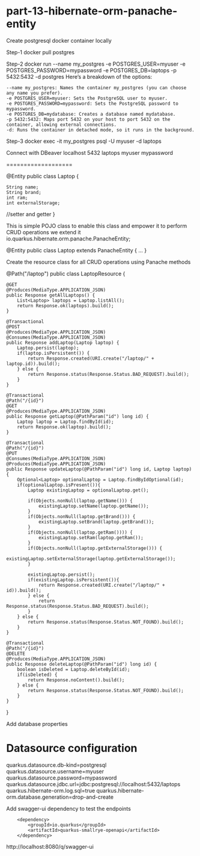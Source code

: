 # part-13-hibernate-orm-panache-entity

Create postgresql docker container locally

Step-1
docker pull postgres

Step-2
docker run --name my_postgres -e POSTGRES_USER=myuser -e POSTGRES_PASSWORD=mypassword -e POSTGRES_DB=laptops -p 5432:5432 -d postgres
Here’s a breakdown of the options:

    --name my_postgres: Names the container my_postgres (you can choose any name you prefer).
    -e POSTGRES_USER=myuser: Sets the PostgreSQL user to myuser.
    -e POSTGRES_PASSWORD=mypassword: Sets the PostgreSQL password to mypassword.
    -e POSTGRES_DB=mydatabase: Creates a database named mydatabase.
    -p 5432:5432: Maps port 5432 on your host to port 5432 on the container, allowing external connections.
    -d: Runs the container in detached mode, so it runs in the background.

Step-3
docker exec -it my_postgres psql -U myuser -d laptops

Connect with DBeaver
localhost 5432
laptops
myuser
mypassword

===================

@Entity
public class Laptop {

    String name;
    String brand;
    int ram;
    int externalStorage;
   //setter and getter
}

This is simple POJO class to enable this class and empower it to perform CRUD operations we extend it io.quarkus.hibernate.orm.panache.PanacheEntity;

@Entity
public class Laptop extends PanacheEntity {
    ...
}

Create the resource class for all CRUD operations using Panache methods

@Path("/laptop")
public class LaptopResource {

    @GET
    @Produces(MediaType.APPLICATION_JSON)
    public Response getAllLaptops() {
        List<Laptop> laptops = Laptop.listAll();
        return Response.ok(laptops).build();
    }

    @Transactional
    @POST
    @Produces(MediaType.APPLICATION_JSON)
    @Consumes(MediaType.APPLICATION_JSON)
    public Response addLaptop(Laptop laptop) {
        Laptop.persist(laptop);
        if(laptop.isPersistent()) {
            return Response.created(URI.create("/laptop/" + laptop.id)).build();
        } else {
            return Response.status(Response.Status.BAD_REQUEST).build();
        }
    }

    @Transactional
    @Path("/{id}")
    @GET
    @Produces(MediaType.APPLICATION_JSON)
    public Response getLaptop(@PathParam("id") long id) {
        Laptop laptop = Laptop.findById(id);
        return Response.ok(laptop).build();
    }

    @Transactional
    @Path("/{id}")
    @PUT
    @Consumes(MediaType.APPLICATION_JSON)
    @Produces(MediaType.APPLICATION_JSON)
    public Response updateLaptop(@PathParam("id") long id, Laptop laptop) {
        Optional<Laptop> optionalLaptop = Laptop.findByIdOptional(id);
        if(optionalLaptop.isPresent()){
            Laptop existingLaptop = optionalLaptop.get();

            if(Objects.nonNull(laptop.getName())) {
                existingLaptop.setName(laptop.getName());
            }
            if(Objects.nonNull(laptop.getBrand())) {
                existingLaptop.setBrand(laptop.getBrand());
            } 
            if(Objects.nonNull(laptop.getRam()))) {
                existingLaptop.setRam(laptop.getRam());
            } 
            if(Objects.nonNull(laptop.getExternalStorage())) {
                existingLaptop.setExternalStorage(laptop.getExternalStorage());
            }  
            
            existingLaptop.persist();
            if(existingLaptop.isPersistent()){
                return Response.created(URI.create("/laptop/" + id)).build();
            } else {
                return Response.status(Response.Status.BAD_REQUEST).build();
            }
        } else {
            return Response.status(Response.Status.NOT_FOUND).build();
        }
    }

    @Transactional
    @Path("/{id}")
    @DELETE
    @Produces(MediaType.APPLICATION_JSON)
    public Response deleteLaptop(@PathParam("id") long id) {
        boolean isDeleted = Laptop.deleteById(id);
        if(isDeleted) {
            return Response.noContent().build();
        } else {
            return Response.status(Response.Status.NOT_FOUND).build();
        }
    }

}


Add database properties
# Datasource configuration
quarkus.datasource.db-kind=postgresql
quarkus.datasource.username=myuser
quarkus.datasource.password=mypassword
quarkus.datasource.jdbc.url=jdbc:postgresql://localhost:5432/laptops
quarkus.hibernate-orm.log.sql=true
quarkus.hibernate-orm.database.generation=drop-and-create

Add swagger-ui dependency to test the endpoints

        <dependency>
            <groupId>io.quarkus</groupId>
            <artifactId>quarkus-smallrye-openapi</artifactId>
        </dependency>

http://localhost:8080/q/swagger-ui




